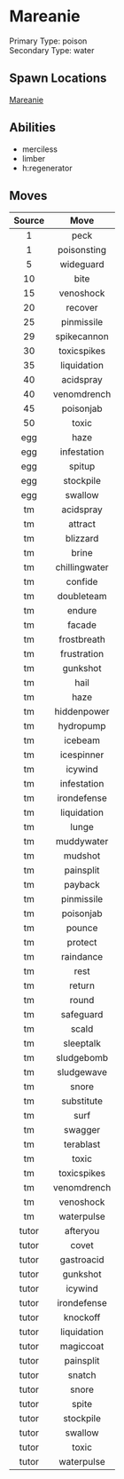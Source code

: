 # Mareanie  
Primary Type: poison  
Secondary Type: water  
  
## Spawn Locations  
[Mareanie](/data/spawn_presets/mareanie.md)  
  
## Abilities  
  * merciless
  * limber
  * h:regenerator
  
  
## Moves  
  
| Source | Move |  
|:---:|:---:|  
| 1 | peck |  
| 1 | poisonsting |  
| 5 | wideguard |  
| 10 | bite |  
| 15 | venoshock |  
| 20 | recover |  
| 25 | pinmissile |  
| 29 | spikecannon |  
| 30 | toxicspikes |  
| 35 | liquidation |  
| 40 | acidspray |  
| 40 | venomdrench |  
| 45 | poisonjab |  
| 50 | toxic |  
| egg | haze |  
| egg | infestation |  
| egg | spitup |  
| egg | stockpile |  
| egg | swallow |  
| tm | acidspray |  
| tm | attract |  
| tm | blizzard |  
| tm | brine |  
| tm | chillingwater |  
| tm | confide |  
| tm | doubleteam |  
| tm | endure |  
| tm | facade |  
| tm | frostbreath |  
| tm | frustration |  
| tm | gunkshot |  
| tm | hail |  
| tm | haze |  
| tm | hiddenpower |  
| tm | hydropump |  
| tm | icebeam |  
| tm | icespinner |  
| tm | icywind |  
| tm | infestation |  
| tm | irondefense |  
| tm | liquidation |  
| tm | lunge |  
| tm | muddywater |  
| tm | mudshot |  
| tm | painsplit |  
| tm | payback |  
| tm | pinmissile |  
| tm | poisonjab |  
| tm | pounce |  
| tm | protect |  
| tm | raindance |  
| tm | rest |  
| tm | return |  
| tm | round |  
| tm | safeguard |  
| tm | scald |  
| tm | sleeptalk |  
| tm | sludgebomb |  
| tm | sludgewave |  
| tm | snore |  
| tm | substitute |  
| tm | surf |  
| tm | swagger |  
| tm | terablast |  
| tm | toxic |  
| tm | toxicspikes |  
| tm | venomdrench |  
| tm | venoshock |  
| tm | waterpulse |  
| tutor | afteryou |  
| tutor | covet |  
| tutor | gastroacid |  
| tutor | gunkshot |  
| tutor | icywind |  
| tutor | irondefense |  
| tutor | knockoff |  
| tutor | liquidation |  
| tutor | magiccoat |  
| tutor | painsplit |  
| tutor | snatch |  
| tutor | snore |  
| tutor | spite |  
| tutor | stockpile |  
| tutor | swallow |  
| tutor | toxic |  
| tutor | waterpulse |  
  
